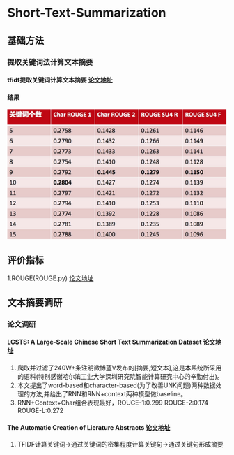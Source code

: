 # Short-Text-Summarization

## 基础方法

### 提取关键词法计算文本摘要

#### tfidf提取关键词计算文本摘要 [论文地址](http://www.di.ubi.pt/~jpaulo/competence/general/(1958)Luhn.pdf)

#### 结果
![](https://github.com/yangzhiye/ImageCache/blob/master/LCSTS/LCSTS_tfidf_keyword.png)

## 评价指标

1.ROUGE(ROUGE.py) [论文地址](http://www.aclweb.org/anthology/W04-1013)

## 文本摘要调研

### 论文调研

#### LCSTS: A Large-Scale Chinese Short Text Summarization Dataset [论文地址](http://www.aclweb.org/website/anthology/D/D15/D15-1229.pdf)

1. 爬取并过滤了240W+条注明微博蓝V发布的[摘要,短文本],这是本系统所采用的语料(特别感谢哈尔滨工业大学深圳研究院智能计算研究中心的辛勤付出)。
2. 本文提出了word-based和character-based(为了改善UNK问题)两种数据处理的方法,并给出了RNN和RNN+context两种模型做baseline。
3. RNN+Context+Char组合表现最好，ROUGE-1:0.299 ROUGE-2:0.174 ROUGE-L:0.272

#### The Automatic Creation of Lierature Abstracts [论文地址](http://courses.ischool.berkeley.edu/i256/f06/papers/luhn58.pdf)

1. TFIDF计算关键词->通过关键词的密集程度计算关键句->通过关键句形成摘要